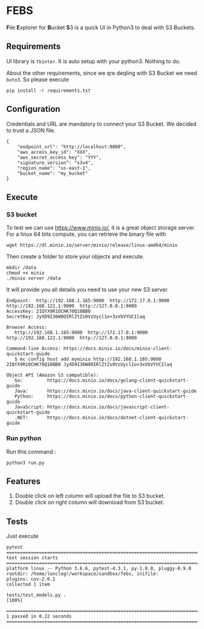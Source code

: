# FEBS

**F**ile **E**xplorer for **B**ucket **S**3 is a quick UI in Python3 to deal with S3 Buckets.

## Requirements

UI library is `tkinter`. It is auto setup with your python3. Nothing to do.

About the other requirements, since we qre deqling with S3 Bucket we need `boto3`. So please execute

```
pip install -r requirements.txt
```

## Configuration

Credentials and URL are mandatory to connect your S3 Bucket.
We decided to trust a JSON file.

```
{
    "endpoint_url": "http://localhost:9000",
    "aws_access_key_id": "XXX",
    "aws_secret_access_key": "YYY",
    "signature_version": "s3v4",
    "region_name": "us-east-1",
    "bucket_name": "my_bucket"
}
```

## Execute

### S3 bucket

To test we can use https://www.minio.io/, it is a great object storage server.
For a linux 64 bits compute, you can retrieve the binary file with

```
wget https://dl.minio.io/server/minio/release/linux-amd64/minio
```

Then create a folder to store your objectx and execute.

```
mkdir /data
chmod +x minio
./minio server /data
```

It will provide you all details you need to use your new S3 server.

```
Endpoint:  http://192.168.1.165:9000  http://172.17.0.1:9000  http://192.168.122.1:9000  http://127.0.0.1:9000
AccessKey: 2IQYX9R1OCHK70Q10BB0
SecretKey: JyXD9I36W8OIRlZtZs0VzUycl1o+3xVbVYUC1laq

Browser Access:
   http://192.168.1.165:9000  http://172.17.0.1:9000  http://192.168.122.1:9000  http://127.0.0.1:9000

Command-line Access: https://docs.minio.io/docs/minio-client-quickstart-guide
   $ mc config host add myminio http://192.168.1.165:9000 2IQYX9R1OCHK70Q10BB0 JyXD9I36W8OIRlZtZs0VzUycl1o+3xVbVYUC1laq

Object API (Amazon S3 compatible):
   Go:         https://docs.minio.io/docs/golang-client-quickstart-guide
   Java:       https://docs.minio.io/docs/java-client-quickstart-guide
   Python:     https://docs.minio.io/docs/python-client-quickstart-guide
   JavaScript: https://docs.minio.io/docs/javascript-client-quickstart-guide
   .NET:       https://docs.minio.io/docs/dotnet-client-quickstart-guide
```

### Run python

Run this command :

```
python3 run.py
```

## Features

1. Double click on left column will upload the file to S3 bucket.
2. Double click on right column will download from S3 bucket.

## Tests

Just execute

```
pytest
============================================================================= test session starts ==============================================================================
platform linux -- Python 3.6.6, pytest-4.3.1, py-1.8.0, pluggy-0.9.0
rootdir: /home/lonclegr/workspace/sandbox/febs, inifile:
plugins: cov-2.6.1
collected 1 item

tests/test_models.py .                                                                                                                                                   [100%]

=========================================================================== 1 passed in 0.22 seconds ===========================================================================
```
